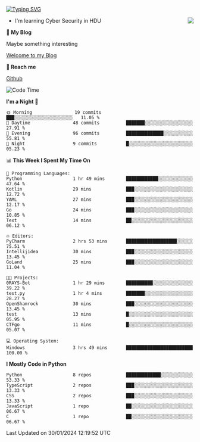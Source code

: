 [![Typing SVG](https://readme-typing-svg.herokuapp.com?font=Fira+Code&pause=1000&random=false&width=450&height=60&lines=Hello+%F0%9F%91%8B%F0%9F%8F%BB;I'm+JBNRZ)](https://git.io/typing-svg)

<a href="#">
  <img align="right" src="https://github-readme-stats.vercel.app/api?username=JBNRZ&show_icons=true&bg_color=15,f2f7fd,E0EAFC" />
</a>

- I'm learning Cyber Security in HDU

 **🌱 My Blog**

Maybe something interesting

[Welcome to my Blog](https://jbnrz.com.cn/)

 **💬 Reach me** 

[Github](https://github.com/JBNRZ)


<!--START_SECTION:waka-->
![Code Time](http://img.shields.io/badge/Code%20Time-282%20hrs%2020%20mins-blue)

**I'm a Night 🦉** 

```text
🌞 Morning                19 commits          ███░░░░░░░░░░░░░░░░░░░░░░   11.05 % 
🌆 Daytime                48 commits          ███████░░░░░░░░░░░░░░░░░░   27.91 % 
🌃 Evening                96 commits          ██████████████░░░░░░░░░░░   55.81 % 
🌙 Night                  9 commits           █░░░░░░░░░░░░░░░░░░░░░░░░   05.23 % 
```


📊 **This Week I Spent My Time On** 

```text
💬 Programming Languages: 
Python                   1 hr 49 mins        ████████████░░░░░░░░░░░░░   47.64 % 
Kotlin                   29 mins             ███░░░░░░░░░░░░░░░░░░░░░░   12.72 % 
YAML                     27 mins             ███░░░░░░░░░░░░░░░░░░░░░░   12.17 % 
Go                       24 mins             ███░░░░░░░░░░░░░░░░░░░░░░   10.85 % 
Text                     14 mins             ██░░░░░░░░░░░░░░░░░░░░░░░   06.12 % 

🔥 Editors: 
PyCharm                  2 hrs 53 mins       ███████████████████░░░░░░   75.51 % 
Intellijidea             30 mins             ███░░░░░░░░░░░░░░░░░░░░░░   13.45 % 
GoLand                   25 mins             ███░░░░░░░░░░░░░░░░░░░░░░   11.04 % 

🐱‍💻 Projects: 
0RAYS-Bot                1 hr 29 mins        ██████████░░░░░░░░░░░░░░░   39.22 % 
test.py                  1 hr 4 mins         ███████░░░░░░░░░░░░░░░░░░   28.27 % 
OpenShamrock             30 mins             ███░░░░░░░░░░░░░░░░░░░░░░   13.45 % 
test                     13 mins             █░░░░░░░░░░░░░░░░░░░░░░░░   05.95 % 
CTFgo                    11 mins             █░░░░░░░░░░░░░░░░░░░░░░░░   05.07 % 

💻 Operating System: 
Windows                  3 hrs 49 mins       █████████████████████████   100.00 % 
```

**I Mostly Code in Python** 

```text
Python                   8 repos             █████████████░░░░░░░░░░░░   53.33 % 
TypeScript               2 repos             ███░░░░░░░░░░░░░░░░░░░░░░   13.33 % 
CSS                      2 repos             ███░░░░░░░░░░░░░░░░░░░░░░   13.33 % 
JavaScript               1 repo              ██░░░░░░░░░░░░░░░░░░░░░░░   06.67 % 
C                        1 repo              ██░░░░░░░░░░░░░░░░░░░░░░░   06.67 % 
```




 Last Updated on 30/01/2024 12:19:52 UTC
<!--END_SECTION:waka-->
